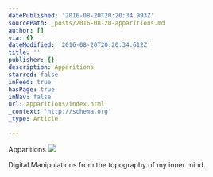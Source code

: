 ```yaml
---
datePublished: '2016-08-20T20:20:34.993Z'
sourcePath: _posts/2016-08-20-apparitions.md
author: []
via: {}
dateModified: '2016-08-20T20:20:34.612Z'
title: ''
publisher: {}
description: Apparitions
starred: false
inFeed: true
hasPage: true
inNav: false
url: apparitions/index.html
_context: 'http://schema.org'
_type: Article

---
```

Apparitions
![](https://the-grid-user-content.s3-us-west-2.amazonaws.com/44d20ac9-2c8d-47e7-8682-d243988c276b.jpg)

Digital Manipulations from the topography of my inner mind.